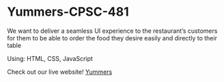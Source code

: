 # Yummers-CPSC-481
We want to deliver a seamless UI experience to the restaurant’s customers for them to be able to order the food they desire easily and directly to their table

Using: HTML, CSS, JavaScript

Check out our live website!
[Yummers](https://sureuba.github.io/Yummers-CPSC-481/)


